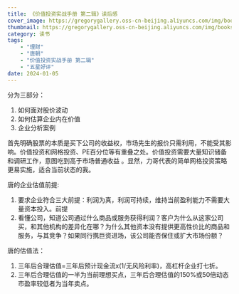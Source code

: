 ```yaml
---
title: 《价值投资实战手册 第二辑》读后感
cover_image: https://gregorygallery.oss-cn-beijing.aliyuncs.com/img/books.jpeg
thumbnail: https://gregorygallery.oss-cn-beijing.aliyuncs.com/img/books.jpeg
category: 读书
tags: 
    - "理财"
    - "唐朝"
    - "价值投资实战手册 第二辑"
    - "五星好评"
date: 2024-01-05
---
```


分为三部分：
1. 如何面对股价波动
2. 如何估算企业内在价值
3. 企业分析案例

首先明确股票的本质是买下公司的收益权，市场先生的报价只需利用，不能受其影响。价值投资和网格投资、PE百分位等有重叠之处。价值投资需要大量知识储备和调研工作，意图吃到高于市场普通收益 。显然，力哥代表的简单网格投资策略更易实施，适合当前状态的我。

唐的企业估值前提:

1. 要求企业符合三大前提：利润为真，利润可持续，维持当前盈利能力不需要大量资本投入。前提
2. 看懂公司，知道公司通过什么商品或服务获得利润？客户为什么从这家公司买，和其他机构的差异化在哪？为什么其他资本没有提供更高性价比的商品和服务，与其竞争？如果同行携巨资进场，该公司能否保住或扩大市场份额？

唐的估值法：

1. 三年后合理估值=三年后预计现金流x(1/无风险利率)，高杠杆企业打七折。
2. 三年后合理估值的一半为当前理想买点，三年后合理估值的150%或50倍动态市盈率较低者为当年卖点。
